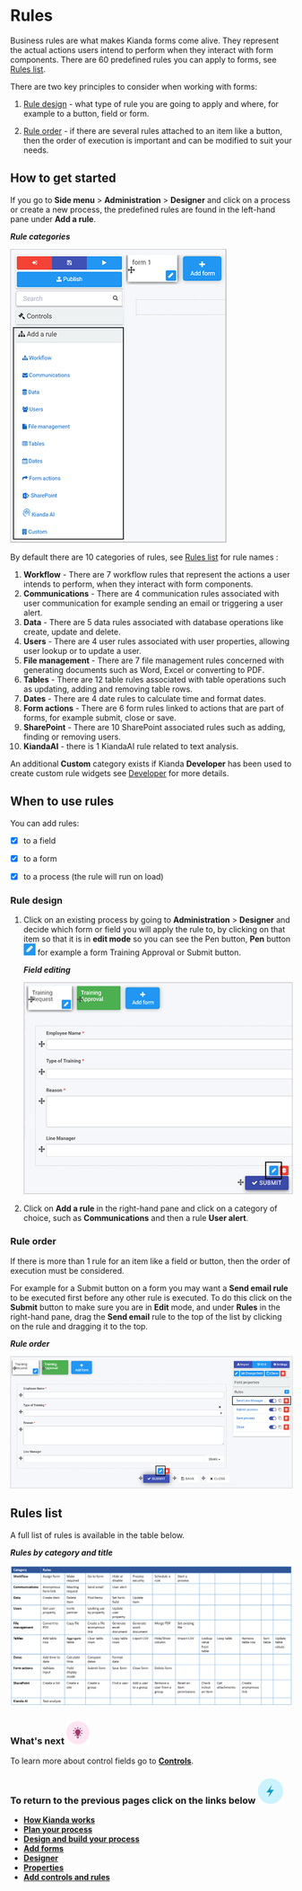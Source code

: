 # Rules #

Business rules are what makes Kianda forms come alive. They represent the actual actions users intend to perform when they interact with form components. There are 60 predefined rules you can apply to forms, see [Rules list](#rules-list).

There are two key principles to consider when working with forms:

1. [Rule design](#rule-design) - what type of rule you are going to apply and where, for example to a button, field or form.

2. [Rule order](#rule-order) - if there are several rules attached to an item like a button, then the order of execution is important and can be modified to suit your needs.

   

## How to get started ##

If you go to **Side menu** > **Administration** > **Designer** and click on a process or create a new process, the predefined rules are found in the left-hand pane under **Add a rule**.

***Rule categories***

![Rules list](../images/ruleslist80.png)

By default there are 10 categories of rules, see [Rules list](#rules-list) for rule names :

1. **Workflow** - There are 7 workflow rules that represent the actions a user intends to perform, when they interact with form components. 
2. **Communications** - There are 4 communication rules associated with user communication for example sending an email or triggering a user alert. 
3. **Data** - There are 5 data rules associated with database operations like create, update and delete. 
4. **Users** - There are 4 user rules associated with user properties, allowing user lookup or to update a user. 
5. **File management** - There are 7 file management rules concerned with generating documents such as Word, Excel or converting to PDF. 
6. **Tables** - There are 12 table rules associated with table operations such as updating, adding and removing table rows. 
7. **Dates** - There are 4 date rules to calculate time and format dates.
8. **Form actions** - There are 6 form rules linked to actions that are part of forms, for example submit, close or save.
9. **SharePoint** - There are 10 SharePoint associated rules such as adding, finding or removing users. 
10. **KiandaAI** - there is 1 KiandaAI rule related to text analysis.

An additional  **Custom** category exists if Kianda **Developer** has been used to create custom rule widgets  see [Developer](getting-started/welcome/low_code.md#how-to-get-started-with-developer) for more details. 



## When to use rules

You can add rules:

- [x] to a field
- [x] to a form 
- [x] to a process (the rule will run on load)



### Rule design ###

1. Click on an existing process by going to **Administration** > **Designer** and decide which form or field you will apply the rule to, by clicking on that item so that it is in **edit mode** so you can see the Pen button,  **Pen** button ![Pen button](../images/penicon.png) for example a form Training Approval or Submit button.

   ***Field editing***

   ![Edit mode for forms and fields](../images/submitedit.png)

2. Click on **Add a rule** in the right-hand pane and click on a category of choice, such as **Communications** and then a rule **User alert**.

 



### Rule order ###

If there is more than 1 rule for an item like a field or button, then the order of execution must be considered. 

For example for a Submit button on a form you may want a **Send email rule** to be executed first before any other rule is executed. To do this click on the **Submit** button to make sure you are in **Edit** mode, and under **Rules** in the right-hand pane,  drag the **Send email** rule to the top of the list by clicking on the rule and dragging it to the top.

***Rule order***

![Rule order](../images/ruleorder.png)



## Rules list ##

A full list of rules is available in the table below.

***Rules by category and title***

![Rules list](../images/rulestablecal12.gif)



### What's next  ![Idea icon](../images/18.png) ###

To learn more about control fields go to [**Controls**](getting-started/create_process/controls.md). 



### **To return to the previous pages click on the links below**  ![Idea icon](../images/10.png) 

- [**How Kianda works**](getting-started/welcome/how_kianda_works.md)
- [**Plan your process**](getting-started/create_process/plan_process.md) 
- [**Design and build your process**](getting-started/create_process/design_process.md) 
- [**Add forms**](getting-started/create_process/create_form.md)
- [**Designer**](getting-started/create_process/designer.md)
- [**Properties**](getting-started/create_process/properties.md)
- **[Add controls and rules](getting-started/create_process/add_form_elements.md)**

  

  